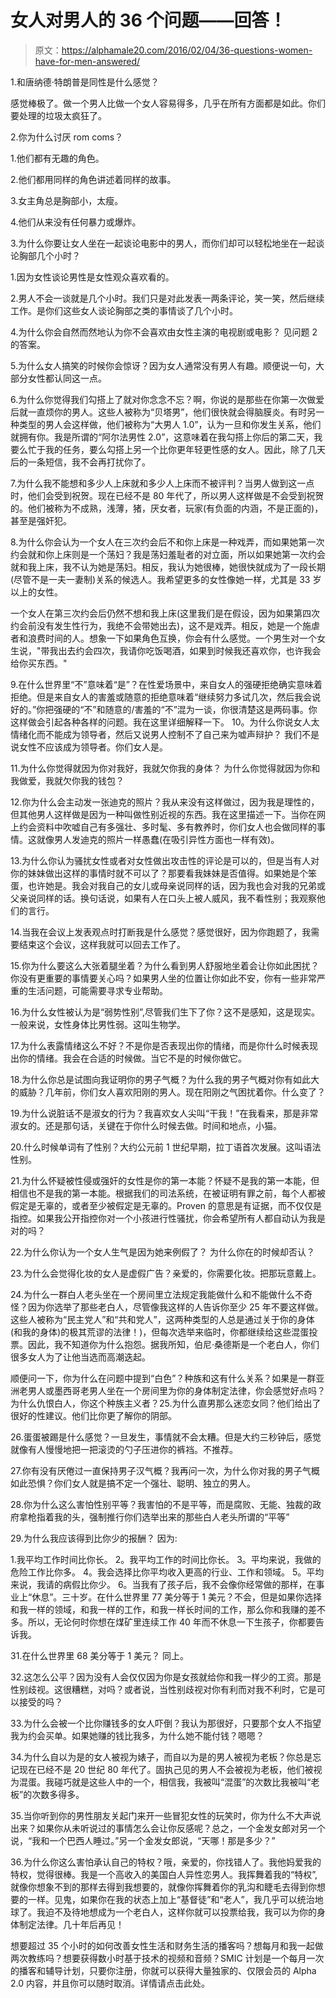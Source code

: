 # 女人对男人的 36 个问题——回答！

> 原文：<https://alphamale20.com/2016/02/04/36-questions-women-have-for-men-answered/>

1.和唐纳德·特朗普是同性是什么感觉？

感觉棒极了。做一个男人比做一个女人容易得多，几乎在所有方面都是如此。你们要处理的垃圾太疯狂了。

2.你为什么讨厌 rom coms？

1.他们都有无趣的角色。

2.他们都用同样的角色讲述着同样的故事。

3.女主角总是胸部小，太瘦。

4.他们从来没有任何暴力或爆炸。

3.为什么你要让女人坐在一起谈论电影中的男人，而你们却可以轻松地坐在一起谈论胸部几个小时？

1.因为女性谈论男性是女性观众喜欢看的。

2.男人不会一谈就是几个小时。我们只是对此发表一两条评论，笑一笑，然后继续工作。是你们这些女人谈论胸部之类的事情谈了几个小时。

4.为什么你会自然而然地认为你不会喜欢由女性主演的电视剧或电影？
见问题 2 的答案。

5.为什么女人搞笑的时候你会惊讶？因为女人通常没有男人有趣。顺便说一句，大部分女性都认同这一点。

6.为什么你觉得我们勾搭上了就对你念念不忘？啊，你说的是那些在你第一次做爱后就一直烦你的男人。这些人被称为“贝塔男”，他们很快就会得脑膜炎。有时另一种类型的男人会这样做，他们被称为“大男人 1.0”，认为一旦和你发生关系，他们就拥有你。我是所谓的“阿尔法男性 2.0”，这意味着在我勾搭上你后的第二天，我要么忙于我的任务，要么勾搭上另一个比你更年轻更性感的女人。因此，除了几天后的一条短信，我不会再打扰你了。

7.为什么我不能想和多少人上床就和多少人上床而不被评判？当男人做到这一点时，他们会受到祝贺。现在已经不是 80 年代了，所以男人这样做是不会受到祝贺的。他们被称为不成熟，浅薄，猪，厌女者，玩家(有负面的内涵，不是正面的)，甚至是强奸犯。

8.为什么你会认为一个女人在三次约会后不和你上床是一种戏弄，而如果她第一次约会就和你上床则是一个荡妇？我是荡妇羞耻者的对立面，所以如果她第一次约会就和我上床，我不认为她是荡妇。相反，我认为她很棒，她很快就成为了一段长期(尽管不是一夫一妻制)关系的候选人。我希望更多的女性像她一样，尤其是 33 岁以上的女性。

一个女人在第三次约会后仍然不想和我上床(这里我们是在假设，因为如果第四次约会前没有发生性行为，我绝不会带她出去)，这不是戏弄。相反，她是一个施虐者和浪费时间的人。想象一下如果角色互换，你会有什么感觉。一个男生对一个女生说，"带我出去约会四次，我请你吃饭喝酒，如果到时候我还喜欢你，也许我会给你买东西。"

9.在什么世界里“不”意味着“是”？在性爱场景中，来自女人的强硬拒绝确实意味着拒绝。但是来自女人的害羞或随意的拒绝意味着“继续努力多试几次，然后我会说好的。”你把强硬的“不”和随意的/害羞的“不”混为一谈，你很清楚这是两码事。你这样做会引起各种各样的问题。我在这里详细解释一下。 10。为什么你说女人太情绪化而不能成为领导者，然后又说男人控制不了自己来为嘘声辩护？
我们不是说女性不应该成为领导者。你们女人是。

11.为什么你觉得就因为你对我好，我就欠你我的身体？
为什么你觉得就因为你和我做爱，我就欠你我的钱包？

12.你为什么会主动发一张迪克的照片？我从来没有这样做过，因为我是理性的，但其他男人这样做是因为一种叫做性别近视的东西。我在这里描述一下。当你在网上约会资料中吹嘘自己有多强壮、多时髦、多有教养时，你们女人也会做同样的事情。这就像男人发迪克的照片一样愚蠢(在吸引异性方面也一样有效)。

13.为什么你认为骚扰女性或者对女性做出攻击性的评论是可以的，但是当有人对你的妹妹做出这样的事情时就不可以了？那要看我妹妹是否值得。如果她是个笨蛋，也许她是。我会对我自己的女儿或母亲说同样的话，因为我也会对我的兄弟或父亲说同样的话。换句话说，如果有人在口头上被人威风，我不看性别；我观察他们的言行。

14.当我在会议上发表观点时打断我是什么感觉？感觉很好，因为你跑题了，我需要结束这个会议，这样我就可以回去工作了。

15.你为什么要这么大张着腿坐着？为什么看到男人舒服地坐着会让你如此困扰？你没有更重要的事情要关心吗？如果男人坐的位置让你如此不安，你有一些非常严重的生活问题，可能需要寻求专业帮助。

16.为什么女性被认为是“弱势性别”,尽管我们生下了你？这不是感知，这是现实。一般来说，女性身体比男性弱。这叫生物学。

17.为什么表露情绪这么不好？不是你是否表现出你的情绪，而是你什么时候表现出你的情绪。我会在合适的时候做。当它不是的时候你做它。

18.为什么你总是试图向我证明你的男子气概？为什么我的男子气概对你有如此大的威胁？几年前，你们女人喜欢阳刚的男人。现在阳刚之气困扰着你。什么变了？

19.为什么说脏话不是淑女的行为？我喜欢女人尖叫“干我！”在我看来，那是非常淑女的。还是那句话，关键在于你什么时候去做。时间和地点，小猫。

20.什么时候单词有了性别？大约公元前 1 世纪早期，拉丁语首次发展。这叫语法性别。

21.为什么怀疑被性侵或强奸的女性是你的第一本能？怀疑不是我的第一本能，但相信也不是我的第一本能。根据我们的司法系统，在被证明有罪之前，每个人都被假定是无辜的，或者至少被假定是无辜的。Proven 的意思是有证据，而不仅仅是指控。如果我公开指控你对一个小孩进行性骚扰，你会希望所有人都自动认为我是对的吗？

22.为什么你认为一个女人生气是因为她来例假了？
为什么你在的时候却否认？

23.为什么会觉得化妆的女人是虚假广告？亲爱的，你需要化妆。把那玩意戴上。

24.为什么一群白人老头坐在一个房间里立法规定我能做什么和不能做什么不奇怪？因为你选举了那些老白人，尽管像我这样的人告诉你至少 25 年不要这样做。这些人被称为“民主党人”和“共和党人”，这两种类型的人总是通过关于你的身体(和我的身体)的极其荒谬的法律！)，但每次选举来临时，你都继续给这些混蛋投票。因此，我不知道你为什么抱怨。据我所知，伯尼·桑德斯是一个老白人，你们很多女人为了让他当选而高潮迭起。

顺便问一下，你为什么在问题中提到“白色”？种族和这有什么关系？如果是一群亚洲老男人或墨西哥老男人坐在一个房间里为你的身体制定法律，你会感觉好点吗？为什么仇恨白人，你这个种族主义者？25.为什么直男那么迷恋女同？他们给出了很好的性建议。他们比你更了解你的阴部。

26.蛋蛋被踢是什么感觉？一旦发生，事情就不会太糟。但是大约三秒钟后，感觉就像有人慢慢地把一把滚烫的勺子压进你的裤裆。不推荐。

27.你有没有厌倦过一直保持男子汉气概？我再问一次，为什么你对我的男子气概如此恐惧？你们女人就是搞不定一个强壮、聪明、独立的男人。

28.你为什么这么害怕性别平等？我害怕的不是平等，而是腐败、无能、独裁的政府拿枪指着我的头，强制推行你们选举出来的那些白人老头所谓的“平等”

29.为什么我应该得到比你少的报酬？
因为:

1.我平均工作时间比你长。
2。我平均工作的时间比你长。
3。平均来说，我做的危险工作比你多。
4。我会选择比你平均收入更高的行业、工作和领域。
5。平均来说，我请的病假比你少。
6。当我有了孩子后，我不会像你经常做的那样，在事业上“休息”。三十岁。在什么世界里 77 美分等于 1 美元？不会，但是如果你选择和我一样的领域，和我一样的工作，和我一样长时间的工作，那么你和我赚的差不多。所以，无论何时你想在煤矿里连续工作 40 年而不休息一下生孩子，你都要告诉我。

31.在什么世界里 68 美分等于 1 美元？
同上。

32.这怎么公平？因为没有人会仅仅因为你是女孩就给你和我一样少的工资。那是性别歧视。这很糟糕，对吗？或者说，当性别歧视对你有利而对我不利时，它是可以接受的吗？

33.为什么会被一个比你赚钱多的女人吓倒？我认为那很好，只要那个女人不指望我为约会买单。如果她赚的钱比我多，为什么她不能付钱？嗯嗯？

34.为什么自以为是的女人被视为婊子，而自以为是的男人被视为老板？你总是忘记现在已经不是 20 世纪 80 年代了。固执己见的男人不会被视为老板，他们被视为混蛋。我碰巧就是这些人中的一个，相信我，我被叫“混蛋”的次数比我被叫“老板”的次数多得多。

35.当你听到你的男性朋友关起门来开一些冒犯女性的玩笑时，你为什么不大声说出来？如果你从未听说过的事情怎么会让你反感呢？总之，一个金发女郎对另一个说，“我和一个巴西人睡过。”另一个金发女郎说，“天哪！那是多少？”

36.为什么你这么害怕承认自己的特权？哦，亲爱的，你找错人了。我他妈爱我的特权，觉得很棒。我是一个高收入的美国白人异性恋男人。我挥舞着我的“特权”,就像你想象不到的那样去得到我想要的，就像你挥舞着你的乳沟和睫毛去得到你想要的一样。见鬼，如果你在我的状态上加上“基督徒”和“老人”，我几乎可以统治地球了。我迫不及待地想成为一个老白人，这样你就可以投票给我，我可以为你的身体制定法律。几十年后再见！

想要超过 35 个小时的如何改善女性生活和财务生活的播客吗？想每月和我一起做两次教练吗？想要获得数小时基于技术的视频和音频？SMIC 计划是一个每月一次的播客和辅导计划，只要你注册，你就可以获得大量独家的、仅限会员的 Alpha 2.0 内容，并且你可以随时取消。详情请点击此处。